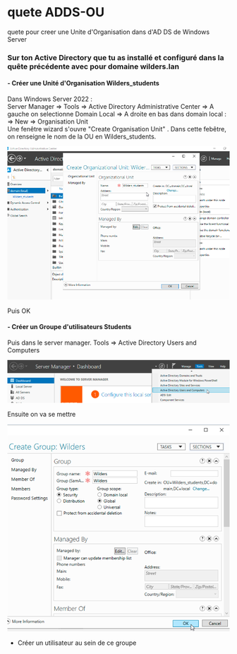 # quete ADDS-OU
quete pour creer une Unite d'Organisation dans d'AD DS de Windows Server  


### Sur ton Active Directory que tu as installé et configuré dans la quête précédente avec pour domaine wilders.lan

#### - Créer une Unité d'Organisation Wilders_students

Dans Windows Server 2022 :  
Server Manager => Tools => Active Directory Administrative Center => A gauche on selectionne Domain Local => A droite en bas dans domain local :  
=> New => Organisation Unit  
Une fenêtre wizard s'ouvre "Create Organisation Unit" . Dans cette febêtre, on renseigne le nom de la OU en Wilders_students. 
 <P ALIGN="center"><IMG src="Capture d’écran (2).png" width=600></P>  
Puis OK  

#### - Créer un Groupe d'utilisateurs Students

  
Puis dans le server manager.
Tools => Active Directory Users and Computers
 <P ALIGN="center"><IMG src="Capture d’écran (3).png" width=600></P>  

Ensuite on va se mettre

 <P ALIGN="center"><IMG src="Capture d’écran (4).png" width=600></P>  

 
- Créer un utilisateur au sein de ce groupe
